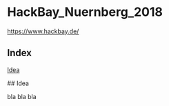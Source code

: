 # HackBay_Nuernberg_2018
https://www.hackbay.de/

## Index
[Idea](#idea)


<a name="idea"/>
## Idea

bla bla bla
